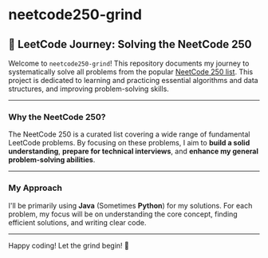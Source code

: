 # neetcode250-grind

## 🚀 LeetCode Journey: Solving the NeetCode 250

Welcome to `neetcode250-grind`! This repository documents my journey to systematically solve all problems from the popular [NeetCode 250 list](https://neetcode.io/practice?tab=neetcode250). This project is dedicated to learning and practicing essential algorithms and data structures, and improving problem-solving skills.

---

### Why the NeetCode 250?

The NeetCode 250 is a curated list covering a wide range of fundamental LeetCode problems. By focusing on these problems, I aim to **build a solid understanding**, **prepare for technical interviews**, and **enhance my general problem-solving abilities**.

---

### My Approach

I'll be primarily using **Java** (Sometimes **Python**) for my solutions. For each problem, my focus will be on understanding the core concept, finding efficient solutions, and writing clear code.

---

Happy coding! Let the grind begin! 🚀
